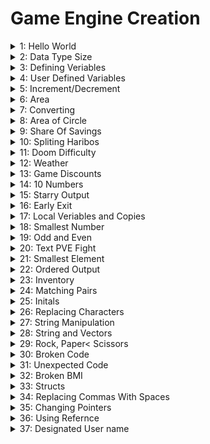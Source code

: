 # Game Engine Creation

<details>
<summary> 1: Hello World</summary>
<br>
The first program I made as part of this module is was the hello world program, almost all programmers would know this is the basic bear bones program that every programmer typcily startd with.
<br>
A basic explination of how this works is once the script runs it outputs the phrase "Hellow World!" to the console. This first programe is mainly used to give me something simple to start learning with.
![HelloWorld_Script](https://user-images.githubusercontent.com/115167027/207298168-e96bc512-855a-4017-9229-cb7373efea49.png)
</details>

<details>
<summary> 2: Data Type Size</summary>
<br>

</details>

<details>
<summary> 3: Defining Veriables</summary>
<br>

</details>
<details>
<summary> 4: User Defined Variables</summary>
<br>

</details>

<details>
<summary> 5: Increment/Decrement</summary>
<br>

</details>

<details>
<summary> 6: Area</summary>
<br>

</details>

<details>
<summary> 7: Converting</summary>
<br>

</details>

<details>
<summary> 8: Area of Circle</summary>
<br>

</details>

<details>
<summary> 9: Share Of Savings</summary>
<br>

</details>

<details>
<summary> 10: Spliting Haribos</summary>
<br>

</details>

<details>
<summary> 11: Doom Difficulty</summary>
<br>

</details>

<details>
<summary> 12: Weather</summary>
<br>

</details>

<details>
<summary> 13: Game Discounts</summary>
<br>

</details>

<details>
<summary> 14: 10 Numbers</summary>
<br>

</details>

<details>
<summary> 15: Starry Output</summary>
<br>

</details>

<details>
<summary> 16: Early Exit</summary>
<br>

</details>

<details>
<summary> 17: Local Veriables and Copies</summary>
<br>

</details>

<details>
<summary> 18: Smallest Number</summary>
<br>

</details>

<details>
<summary> 19: Odd and Even</summary>
<br>

</details>

<details>
<summary> 20: Text PVE Fight</summary>
<br>

</details>

<details>
<summary> 21: Smallest Element</summary>
<br>

</details>

<details>
<summary> 22: Ordered Output</summary>
<br>

</details>

<details>
<summary> 23: Inventory</summary>
<br>

</details>

<details>
<summary> 24: Matching Pairs</summary>
<br>

</details>

<details>
<summary> 25: Initals</summary>
<br>

</details>

<details>
<summary> 26: Replacing Characters</summary>
<br>

</details>

<details>
<summary> 27: String Manipulation</summary>
<br>

</details>

<details>
<summary> 28: String and Vectors</summary>
<br>

</details>

<details>
<summary> 29: Rock, Paper< Scissors</summary>
<br>

</details>

<details>
<summary> 30: Broken Code</summary>
<br>

</details>

<details>
<summary> 31: Unexpected Code</summary>
<br>

</details>

<details>
<summary> 32: Broken BMI</summary>
<br>

</details>

<details>
<summary> 33: Structs</summary>
<br>

</details>

<details>
<summary> 34: Replacing Commas With Spaces</summary>
<br>

</details>

<details>
<summary> 35: Changing Pointers</summary>
<br>

</details>

<details>
<summary> 36: Using Refernce</summary>
<br>

</details>

<details>
<summary> 37: Designated User name</summary>
<br>

</details>
